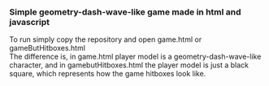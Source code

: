### Simple geometry-dash-wave-like game made in html and javascript

To run simply copy the repository and open game.html or gameButHitboxes.html  
The difference is, in game.html player model is a geometry-dash-wave-like character, and in gamebutHitboxes.html the player model is just a black square, which represents how the game hitboxes look like.
